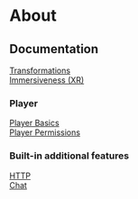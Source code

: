 # About

## Documentation
[Transformations](docs/Transformations.md)\
[Immersiveness (XR)](docs/Immersiveness.md)
### Player
[Player Basics](docs/PlayerBasics.md)\
[Player Permissions](docs/PlayerPermissions.md)
### Built-in additional features
[HTTP](docs/Http.md)\
[Chat](docs/Chat.md)
